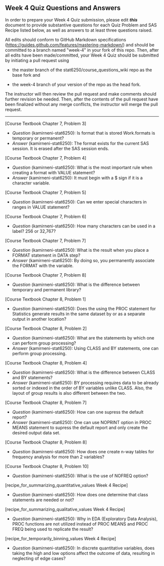 ## Week 4 Quiz Questions and Answers

In order to prepare your Week 4 Quiz submission, please edit ***this*** document to provide substantive questions for each Quiz Problem and SAS Recipe listed below, as well as answers to at least three questions raised.

All edits should conform to GitHub Markdown specifications (https://guides.github.com/features/mastering-markdown/) and should be committed to a branch named "week-4" in your fork of this repo. Then, after all edits have been made/committed, your Week 4 Quiz should be submitted by initiating a pull request using

- the master branch of the stat6250/course_questions_wiki repo as the base fork and

- the week-4 branch of your version of the repo as the head fork.

The instructor will then review the pull request and make comments should further revision be needed. Then, after the contents of the pull request have been finalized without any merge conflicts, the instructor will merge the pull request.

********************************************************************************



[Course Textbook Chapter 7, Problem 3]
- *Question* (kamirneni-stat6250): Is format that is stored Work.formats is temporary or permanent?
- *Answer* (kamirneni-stat6250): The format exists for the current SAS session. It is erased after the SAS session ends.



[Course Textbook Chapter 7, Problem 4]
- *Question* (kamirneni-stat6250): What is the most important rule when creating a format with VALUE statement?
- *Answer* (kamirneni-stat6250): It must begin with a $ sign if it is a character variable.



[Course Textbook Chapter 7, Problem 5]
- *Question* (kamirneni-stat6250): Can we enter special characters in ranges in VALUE statement?



[Course Textbook Chapter 7, Problem 6]
- *Question* (kamirneni-stat6250): How many characters can be used in a label? 256 or 32,767?



[Course Textbook Chapter 7, Problem 7]
- *Question* (kamirneni-stat6250): What is the result when you place a FORMAT statement in DATA step?
- *Answer* (kamirneni-stat6250): By doing so, you permanently associate the FORMAT with the variable.



[Course Textbook Chapter 7, Problem 8]
- *Question* (kamirneni-stat6250): What is the difference between temporary and permanent library?



[Course Textbook Chapter 8, Problem 1]
- *Question* (kamirneni-stat6250): Does the using the PROC statement for Statistics generate results in the same dataset by or as a separate output in another location?



[Course Textbook Chapter 8, Problem 2]
- *Question* (kamirneni-stat6250): What are the statements by which one can perform group processing?
- *Answer* (kamirneni-stat6250): Using CLASS and BY statements, one can perform group processing.



[Course Textbook Chapter 8, Problem 4]
- *Question* (kamirneni-stat6250): What is the difference between CLASS and BY statements?
- *Answer* (kamirneni-stat6250): BY processing requires data to be already sorted or indexed in the order of BY variables unlike CLASS. Also, the layout of group results is also different between the two.



[Course Textbook Chapter 8, Problem 7]
- *Question* (kamirneni-stat6250): How can one supress the default report?
- *Answer* (kamirneni-stat6250): One can use NOPRINT option in PROC MEANS statement to supress the default report and only create the desired output data set.



[Course Textbook Chapter 8, Problem 8]
- *Question* (kamirneni-stat6250): How does one create n-way tables for frequency analysis for more than 2 variables?



[Course Textbook Chapter 8, Problem 10]
- *Question* (kamirneni-stat6250): What is the use of NOFREQ option?



[recipe_for_summarizing_quantitative_values Week 4 Recipe]
- *Question* (kamirneni-stat6250): How does one determine that class statements are needed or not?



[recipe_for_summarizing_qualitative_values Week 4 Recipe]
- *Question* (kamirneni-stat6250): Why in EDA (Exploratory Data Analysis), PROC functions are not utilized instead of PROC MEANS and PROC FREQ being used to replicate the result?



[recipe_for_temporarily_binning_values Week 4 Recipe]
- *Question* (kamirneni-stat6250): In discrete quantitative variables, does taking the high and low options affect the outcome of data, resulting in neglecting of edge cases? 



